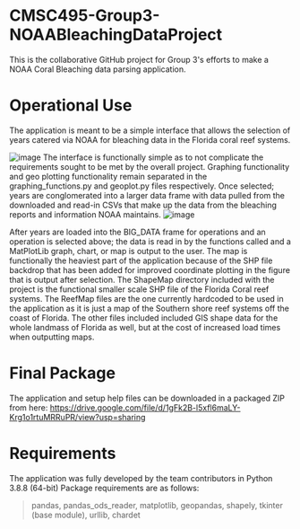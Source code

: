 # CMSC495-Group3-NOAABleachingDataProject
 This is the collaborative GitHub project for Group 3's efforts to make a NOAA Coral Bleaching data parsing application.
 
 
# Operational Use
The application is meant to be a simple interface that allows the selection of years catered via NOAA for bleaching data in the Florida coral reef systems.
 
![image](https://user-images.githubusercontent.com/23240385/145102723-a9d4f25d-b8f1-4b86-9a28-15a09d8d7880.png)
The interface is functionally simple as to not complicate the requirements sought to be met by the overall project. Graphing functionality and geo plotting functionality remain separated in the graphing_functions.py and geoplot.py files respectively.
Once selected; years are conglomerated into a larger data frame with data pulled from the downloaded and read-in CSVs that make up the data from the bleaching reports and information NOAA maintains.
![image](https://user-images.githubusercontent.com/23240385/145103080-4c2b56f8-a9b8-4e96-aea4-c36458435a76.png)

After years are loaded into the BIG_DATA frame for operations and an operation is selected above; the data is read in by the functions called and a MatPlotLib graph, chart, or map is output to the user.
The map is functionally the heaviest part of the application because of the SHP file backdrop that has been added for improved coordinate plotting in the figure that is output after selection.
The ShapeMap directory included with the project is the functional smaller scale SHP file of the Florida Coral reef systems.
The ReefMap files are the one currently hardcoded to be used in the application as it is just a map of the Southern shore reef systems off the coast of Florida.
The other files included included GIS shape data for the whole landmass of Florida as well, but at the cost of increased load times when outputting maps.


# Final Package
The application and setup help files can be downloaded in a packaged ZIP from here: https://drive.google.com/file/d/1gFk2B-l5xfl6maLY-Krg1o1rtuMRRuPR/view?usp=sharing

# Requirements
The application was fully developed by the team contributors in Python 3.8.8 (64-bit)
Package requirements are as follows:
 > pandas,
 > pandas_ods_reader,
 > matplotlib,
 > geopandas,
 > shapely,
 > tkinter (base module),
 > urllib,
 > chardet
